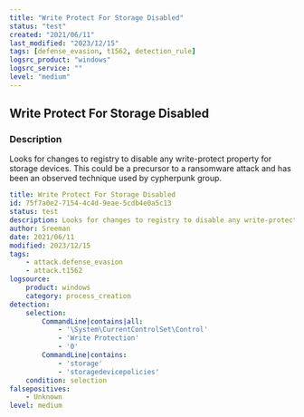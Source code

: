 ```yaml
---
title: "Write Protect For Storage Disabled"
status: "test"
created: "2021/06/11"
last_modified: "2023/12/15"
tags: [defense_evasion, t1562, detection_rule]
logsrc_product: "windows"
logsrc_service: ""
level: "medium"
---
```


## Write Protect For Storage Disabled

### Description

Looks for changes to registry to disable any write-protect property for storage devices. This could be a precursor to a ransomware attack and has been an observed technique used by cypherpunk group.

```yml
title: Write Protect For Storage Disabled
id: 75f7a0e2-7154-4c4d-9eae-5cdb4e0a5c13
status: test
description: Looks for changes to registry to disable any write-protect property for storage devices. This could be a precursor to a ransomware attack and has been an observed technique used by cypherpunk group.
author: Sreeman
date: 2021/06/11
modified: 2023/12/15
tags:
    - attack.defense_evasion
    - attack.t1562
logsource:
    product: windows
    category: process_creation
detection:
    selection:
        CommandLine|contains|all:
            - '\System\CurrentControlSet\Control'
            - 'Write Protection'
            - '0'
        CommandLine|contains:
            - 'storage'
            - 'storagedevicepolicies'
    condition: selection
falsepositives:
    - Unknown
level: medium

```
